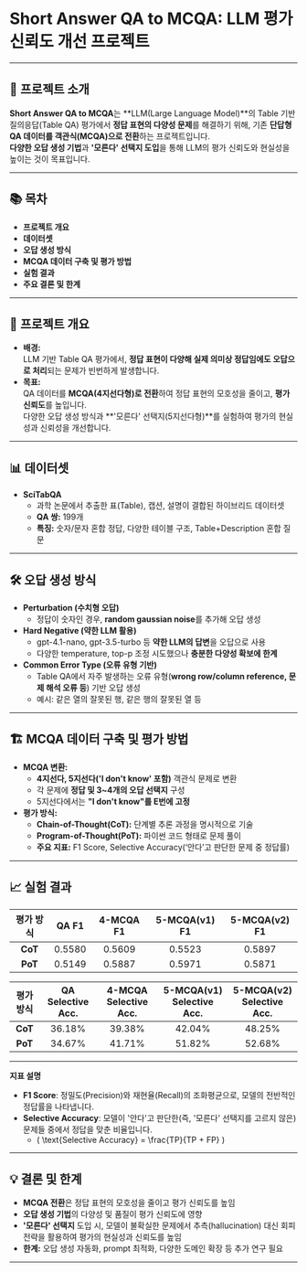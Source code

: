 # Short Answer QA to MCQA: LLM 평가 신뢰도 개선 프로젝트

---

## 📝 프로젝트 소개

**Short Answer QA to MCQA**는 **LLM(Large Language Model)**의 Table 기반 질의응답(Table QA) 평가에서 **정답 표현의 다양성 문제**를 해결하기 위해, 기존 **단답형 QA 데이터를 객관식(MCQA)으로 전환**하는 프로젝트입니다.  
**다양한 오답 생성 기법**과 **'모른다' 선택지 도입**을 통해 LLM의 평가 신뢰도와 현실성을 높이는 것이 목표입니다.

---

## 📚 목차

- **프로젝트 개요**
- **데이터셋**
- **오답 생성 방식**
- **MCQA 데이터 구축 및 평가 방법**
- **실험 결과**
- **주요 결론 및 한계**

---

## 🚩 프로젝트 개요

- **배경:**  
  LLM 기반 Table QA 평가에서, **정답 표현이 다양해 실제 의미상 정답임에도 오답으로 처리**되는 문제가 빈번하게 발생합니다.  
- **목표:**  
  QA 데이터를 **MCQA(4지선다형)로 전환**하여 정답 표현의 모호성을 줄이고, **평가 신뢰도**를 높입니다.  
  다양한 오답 생성 방식과 **'모른다' 선택지(5지선다형)**를 실험하여 평가의 현실성과 신뢰성을 개선합니다.

---

## 📊 데이터셋

- **SciTabQA**  
  - 과학 논문에서 추출한 표(Table), 캡션, 설명이 결합된 하이브리드 데이터셋  
  - **QA 쌍:** 199개  
  - **특징:** 숫자/문자 혼합 정답, 다양한 테이블 구조, Table+Description 혼합 질문

---

## 🛠️ 오답 생성 방식

- **Perturbation (수치형 오답)**
  - 정답이 숫자인 경우, **random gaussian noise**를 추가해 오답 생성  
- **Hard Negative (약한 LLM 활용)**
  - gpt-4.1-nano, gpt-3.5-turbo 등 **약한 LLM의 답변**을 오답으로 사용  
  - 다양한 temperature, top-p 조정 시도했으나 **충분한 다양성 확보에 한계**
- **Common Error Type (오류 유형 기반)**
  - Table QA에서 자주 발생하는 오류 유형(**wrong row/column reference, 문제 해석 오류 등**) 기반 오답 생성  
  - 예시: 같은 열의 잘못된 행, 같은 행의 잘못된 열 등

---

## 🏗️ MCQA 데이터 구축 및 평가 방법

- **MCQA 변환:**  
  - **4지선다, 5지선다('I don't know' 포함)** 객관식 문제로 변환  
  - 각 문제에 **정답 및 3~4개의 오답 선택지** 구성  
  - 5지선다에서는 **"I don't know"를 E번에 고정**
- **평가 방식:**  
  - **Chain-of-Thought(CoT):** 단계별 추론 과정을 명시적으로 기술  
  - **Program-of-Thought(PoT):** 파이썬 코드 형태로 문제 풀이  
  - **주요 지표:** F1 Score, Selective Accuracy(‘안다’고 판단한 문제 중 정답률)

---

## 📈 실험 결과

| **평가 방식**           | **QA F1** | **4-MCQA F1** | **5-MCQA(v1) F1** | **5-MCQA(v2) F1** |
|:----------------------:|:---------:|:-------------:|:-----------------:|:-----------------:|
| **CoT**                | 0.5580    | 0.5609        | 0.5523            | 0.5897            |
| **PoT**                | 0.5149    | 0.5887        | 0.5971            | 0.5871            |

| **평가 방식**           | **QA Selective Acc.** | **4-MCQA Selective Acc.** | **5-MCQA(v1) Selective Acc.** | **5-MCQA(v2) Selective Acc.** |
|:----------------------:|:---------------------:|:-------------------------:|:-----------------------------:|:-----------------------------:|
| **CoT**                | 36.18%                | 39.38%                    | 42.04%                        | 48.25%                        |
| **PoT**                | 34.67%                | 41.71%                    | 51.82%                        | 52.68%                        |

---

**지표 설명**
- **F1 Score**: 정밀도(Precision)와 재현율(Recall)의 조화평균으로, 모델의 전반적인 정답률을 나타냅니다.
- **Selective Accuracy**: 모델이 '안다'고 판단한(즉, '모른다' 선택지를 고르지 않은) 문제들 중에서 정답을 맞춘 비율입니다.
  - \( \text{Selective Accuracy} = \frac{TP}{TP + FP} \)

---

## 💡 결론 및 한계

- **MCQA 전환**은 정답 표현의 모호성을 줄이고 평가 신뢰도를 높임
- **오답 생성 기법**의 다양성 및 품질이 평가 신뢰도에 영향
- **'모른다' 선택지** 도입 시, 모델이 불확실한 문제에서 추측(hallucination) 대신 회피 전략을 활용하여 평가의 현실성과 신뢰도를 높임
- **한계:** 오답 생성 자동화, prompt 최적화, 다양한 도메인 확장 등 추가 연구 필요

---
